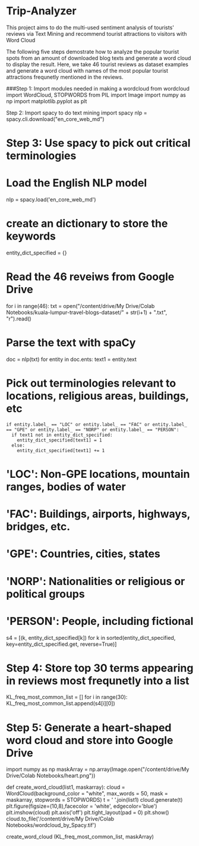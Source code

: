 # Trip-Analyzer
This project aims to do the multi-used sentiment analysis of tourists' reviews via Text Mining and recommend tourist attractions to visitors with Word Cloud

The following five steps demostrate how to analyze the popular tourist spots from an amount of downloaded blog texts and generate a word cloud to display the result. Here, we take 46 tourist reviews as dataset examples and generate a word cloud with names of the most popular tourist attractions frequnetly mentioned in the reviews.

###Step 1: Import modules needed in making a wordcloud  from wordcloud import WordCloud, STOPWORDS  from PIL import Image  import numpy as np  import matplotlib.pyplot as plt

Step 2: Import spacy to do text mining
import spacy
nlp = spacy.cli.download("en_core_web_md")

# Step 3: Use spacy to pick out critical terminologies
  # Load the English NLP model
nlp = spacy.load('en_core_web_md')

  # create an dictionary to store the keywords
entity_dict_specified = {}

  # Read the 46 reveiws from Google Drive
for i in range(46):
  txt = open("/content/drive/My Drive/Colab Notebooks/kuala-lumpur-travel-blogs-dataset/" + str(i+1) + ".txt", "r").read()
  
  # Parse the text with spaCy
  doc = nlp(txt)
  for entity in doc.ents:
    text1 = entity.text 
    
  # Pick out terminologies relevant to locations, religious areas, buildings, etc        
    if entity.label_ == "LOC" or entity.label_ == "FAC" or entity.label_ == "GPE" or entity.label_ == "NORP" or entity.label_ == "PERSON":
      if text1 not in entity_dict_specified:
        entity_dict_specified[text1] = 1
      else:
        entity_dict_specified[text1] += 1
  # 'LOC': Non-GPE locations, mountain ranges, bodies of water
  # 'FAC': Buildings, airports, highways, bridges, etc.
  # 'GPE': Countries, cities, states
  # 'NORP': Nationalities or religious or political groups
  # 'PERSON': People, including fictional

s4 = [(k, entity_dict_specified[k]) for k in sorted(entity_dict_specified, key=entity_dict_specified.get, reverse=True)]

# Step 4: Store top 30 terms appearing in reviews most frequnetly into a list
KL_freq_most_common_list = [] 
for i in range(30):
  KL_freq_most_common_list.append(s4[i][0])

# Step 5: Generate a heart-shaped word cloud and store into Google Drive
import numpy as np
maskArray = np.array(Image.open("/content/drive/My Drive/Colab Notebooks/heart.png"))

def create_word_cloud(list1, maskarray):
  cloud = WordCloud(background_color = "white", max_words = 50, mask = maskarray, stopwords = STOPWORDS)
  t = ' '.join(list1)
  cloud.generate(t)
  plt.figure(figsize=(10,8),facecolor = 'white', edgecolor='blue')
  plt.imshow(cloud)
  plt.axis('off')
  plt.tight_layout(pad = 0)
  plt.show()
  cloud.to_file('/content/drive/My Drive/Colab Notebooks/wordcloud_by_Spacy.tif')
  

create_word_cloud (KL_freq_most_common_list, maskArray)
